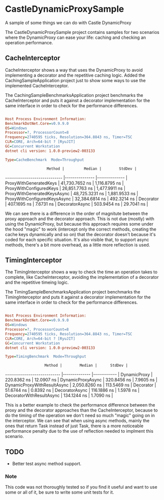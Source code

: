 # CastleDynamicProxySample
A sample of some things we can do with Castle DynamicProxy

The CastleDynamicProxySample project contains samples for two scenarios where the DynamicProxy can ease your life: caching and checking an operation performance.

## CacheInterceptor
CacheInterceptor shows a way that uses the DynamicProxy to avoid implementing a decorator and the repetitive caching logic.
Added the CachingSampleApplication project just to show some ways to use the implemented CacheInterceptor.

The CachingSampleBenchmarksApplication project benchmarks the CacheInterceptor and puts it against a decorator implementation for the same interface in order to check for the performance differences.

```ini

Host Process Environment Information:
BenchmarkDotNet.Core=v0.9.9.0
OS=Windows
Processor=?, ProcessorCount=8
Frequency=2740595 ticks, Resolution=364.8843 ns, Timer=TSC
CLR=CORE, Arch=64-bit ? [RyuJIT]
GC=Concurrent Workstation
dotnet cli version: 1.0.0-preview2-003133

Type=CacheBenchmark  Mode=Throughput  

```
                       Method |         Median |        StdDev |
----------------------------- |--------------- |-------------- |
       ProxyWithGeneratedKeys | 41,730.7652 ns | 1,116.8795 ns |
      ProxyWithConfiguredKeys | 26,851.7763 ns | 1,477.9911 ns |
  ProxyWithGeneratedKeysAsync | 48,725.3231 ns | 1,881.9533 ns |
 ProxyWithConfiguredKeysAsync | 32,384.6814 ns |   492.3214 ns |
                    Decorator |    407.1695 ns |     7.6731 ns |
               DecoratorAsync |    503.9454 ns |    29.7041 ns |

We can see there is a difference in the order of magnitute between the proxy approach and the decorator approach. This is not due (mostly) with using the DynamicProxy, but because this approach requires some under the hood "magic" to work (intercept only the correct methods, creating the cache keys dynamically and so on) that the decorator doesn't because it's coded for each specific situation.
It's also visible that, to support async methods, there's a bit more overhead, as a little more reflection is used.

## TimingInterceptor
The TimingInterceptor shows a way to check the time an operation takes to complete, like CacheInterceptor, avoiding the implementation of a decorator and the repetitive timeing logic.

The TimingSampleBenchmarksApplication project benchmarks the TimingInterceptor and puts it against a decorator implementation for the same interface in order to check for the performance differences.

```ini

Host Process Environment Information:
BenchmarkDotNet.Core=v0.9.9.0
OS=Windows
Processor=?, ProcessorCount=8
Frequency=2740595 ticks, Resolution=364.8843 ns, Timer=TSC
CLR=CORE, Arch=64-bit ? [RyuJIT]
GC=Concurrent Workstation
dotnet cli version: 1.0.0-preview2-003133

Type=TimingBenchmark  Mode=Throughput  

```
                      Method |        Median |      StdDev |
---------------------------- |-------------- |------------ |
                DynamicProxy |   220.8362 ns |  12.0907 ns |
           DynamicProxyAsync |   320.8456 ns |   7.9605 ns |
 DynamicProxyWithResultAsync | 2,050.8260 ns | 113.5469 ns |
                   Decorator |    51.6744 ns |   0.8392 ns |
              DecoratorAsync |   116.1886 ns |   1.5978 ns |
    DecoratorWithResultAsync |   134.1244 ns |   1.7090 ns |
    
This is a better example to check the performance difference between the proxy and the decorator approaches than the CacheInterceptor, because to do the timing of the operation we don't need so much "magic" going on in the interceptor.
We can see that when using async methods, mainly the ones that return Task<T> instead of just Task, there is a more noticeable performance penalty due to the use of reflection needed to implment this scenario.

## TODO
* Better test async method support.

### Note
This code was not thoroughly tested so if you find it useful and want to use some or all of it, be sure to write some unit tests for it.

